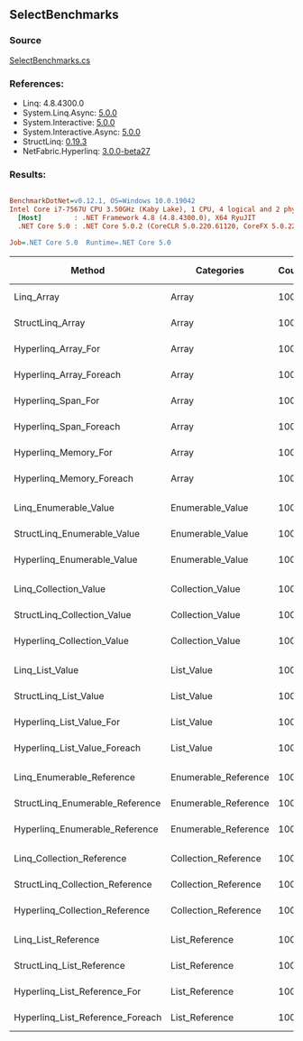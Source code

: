 ﻿## SelectBenchmarks

### Source
[SelectBenchmarks.cs](../NetFabric.Hyperlinq.Benchmarks/Benchmarks/SelectBenchmarks.cs)

### References:
- Linq: 4.8.4300.0
- System.Linq.Async: [5.0.0](https://www.nuget.org/packages/System.Linq.Async/5.0.0)
- System.Interactive: [5.0.0](https://www.nuget.org/packages/System.Interactive/5.0.0)
- System.Interactive.Async: [5.0.0](https://www.nuget.org/packages/System.Interactive.Async/5.0.0)
- StructLinq: [0.19.3](https://www.nuget.org/packages/StructLinq/0.19.3)
- NetFabric.Hyperlinq: [3.0.0-beta27](https://www.nuget.org/packages/NetFabric.Hyperlinq/3.0.0-beta27)

### Results:
``` ini

BenchmarkDotNet=v0.12.1, OS=Windows 10.0.19042
Intel Core i7-7567U CPU 3.50GHz (Kaby Lake), 1 CPU, 4 logical and 2 physical cores
  [Host]        : .NET Framework 4.8 (4.8.4300.0), X64 RyuJIT
  .NET Core 5.0 : .NET Core 5.0.2 (CoreCLR 5.0.220.61120, CoreFX 5.0.220.61120), X64 RyuJIT

Job=.NET Core 5.0  Runtime=.NET Core 5.0  

```
|                           Method |           Categories | Count |       Mean |    Error |   StdDev | Ratio | RatioSD |  Gen 0 | Gen 1 | Gen 2 | Allocated |
|--------------------------------- |--------------------- |------ |-----------:|---------:|---------:|------:|--------:|-------:|------:|------:|----------:|
|                       Linq_Array |                Array |   100 |   825.8 ns |  7.91 ns |  7.02 ns |  1.00 |    0.00 | 0.0229 |     - |     - |      48 B |
|                 StructLinq_Array |                Array |   100 |   280.1 ns |  2.46 ns |  2.30 ns |  0.34 |    0.00 |      - |     - |     - |         - |
|              Hyperlinq_Array_For |                Array |   100 |   281.0 ns |  3.90 ns |  3.65 ns |  0.34 |    0.00 |      - |     - |     - |         - |
|          Hyperlinq_Array_Foreach |                Array |   100 |   249.5 ns |  4.85 ns |  5.59 ns |  0.30 |    0.01 |      - |     - |     - |         - |
|               Hyperlinq_Span_For |                Array |   100 |   249.0 ns |  4.88 ns |  4.56 ns |  0.30 |    0.01 |      - |     - |     - |         - |
|           Hyperlinq_Span_Foreach |                Array |   100 |   263.3 ns |  5.19 ns |  5.77 ns |  0.32 |    0.01 |      - |     - |     - |         - |
|             Hyperlinq_Memory_For |                Array |   100 |   332.5 ns |  2.57 ns |  2.41 ns |  0.40 |    0.01 |      - |     - |     - |         - |
|         Hyperlinq_Memory_Foreach |                Array |   100 |   285.5 ns |  4.49 ns |  3.98 ns |  0.35 |    0.01 |      - |     - |     - |         - |
|                                  |                      |       |            |          |          |       |         |        |       |       |           |
|            Linq_Enumerable_Value |     Enumerable_Value |   100 | 1,512.1 ns | 22.76 ns | 23.37 ns |  1.00 |    0.00 | 0.0420 |     - |     - |      88 B |
|      StructLinq_Enumerable_Value |     Enumerable_Value |   100 |   949.7 ns | 17.09 ns | 15.99 ns |  0.63 |    0.02 | 0.0153 |     - |     - |      32 B |
|       Hyperlinq_Enumerable_Value |     Enumerable_Value |   100 |   251.2 ns |  5.10 ns |  5.67 ns |  0.17 |    0.01 |      - |     - |     - |         - |
|                                  |                      |       |            |          |          |       |         |        |       |       |           |
|            Linq_Collection_Value |     Collection_Value |   100 | 1,549.2 ns | 16.36 ns | 12.78 ns |  1.00 |    0.00 | 0.0420 |     - |     - |      88 B |
|      StructLinq_Collection_Value |     Collection_Value |   100 |   943.8 ns | 12.30 ns | 10.27 ns |  0.61 |    0.01 | 0.0153 |     - |     - |      32 B |
|       Hyperlinq_Collection_Value |     Collection_Value |   100 |   265.5 ns |  2.98 ns |  2.49 ns |  0.17 |    0.00 |      - |     - |     - |         - |
|                                  |                      |       |            |          |          |       |         |        |       |       |           |
|                  Linq_List_Value |           List_Value |   100 | 1,551.0 ns | 21.50 ns | 20.11 ns |  1.00 |    0.00 | 0.0420 |     - |     - |      88 B |
|            StructLinq_List_Value |           List_Value |   100 |   982.3 ns | 19.00 ns | 21.12 ns |  0.63 |    0.02 | 0.0153 |     - |     - |      32 B |
|         Hyperlinq_List_Value_For |           List_Value |   100 |   443.9 ns |  7.98 ns |  6.66 ns |  0.29 |    0.00 |      - |     - |     - |         - |
|     Hyperlinq_List_Value_Foreach |           List_Value |   100 |   485.1 ns |  5.47 ns |  5.12 ns |  0.31 |    0.00 |      - |     - |     - |         - |
|                                  |                      |       |            |          |          |       |         |        |       |       |           |
|        Linq_Enumerable_Reference | Enumerable_Reference |   100 | 1,280.5 ns | 20.79 ns | 19.45 ns |  1.00 |    0.00 | 0.0420 |     - |     - |      88 B |
|  StructLinq_Enumerable_Reference | Enumerable_Reference |   100 |   720.8 ns | 10.02 ns |  9.37 ns |  0.56 |    0.01 | 0.0153 |     - |     - |      32 B |
|   Hyperlinq_Enumerable_Reference | Enumerable_Reference |   100 |   689.8 ns | 12.27 ns | 11.47 ns |  0.54 |    0.01 | 0.0153 |     - |     - |      32 B |
|                                  |                      |       |            |          |          |       |         |        |       |       |           |
|        Linq_Collection_Reference | Collection_Reference |   100 | 1,276.7 ns | 25.61 ns | 25.15 ns |  1.00 |    0.00 | 0.0420 |     - |     - |      88 B |
|  StructLinq_Collection_Reference | Collection_Reference |   100 |   674.0 ns |  8.60 ns |  8.05 ns |  0.53 |    0.01 | 0.0153 |     - |     - |      32 B |
|   Hyperlinq_Collection_Reference | Collection_Reference |   100 |   713.0 ns |  8.20 ns |  6.85 ns |  0.56 |    0.01 | 0.0153 |     - |     - |      32 B |
|                                  |                      |       |            |          |          |       |         |        |       |       |           |
|              Linq_List_Reference |       List_Reference |   100 | 1,199.8 ns | 10.64 ns |  8.89 ns |  1.00 |    0.00 | 0.0420 |     - |     - |      88 B |
|        StructLinq_List_Reference |       List_Reference |   100 |   679.3 ns |  8.86 ns | 11.83 ns |  0.57 |    0.01 | 0.0153 |     - |     - |      32 B |
|     Hyperlinq_List_Reference_For |       List_Reference |   100 |   431.1 ns |  6.23 ns |  5.83 ns |  0.36 |    0.01 |      - |     - |     - |         - |
| Hyperlinq_List_Reference_Foreach |       List_Reference |   100 |   485.6 ns |  9.13 ns |  8.97 ns |  0.40 |    0.01 |      - |     - |     - |         - |
